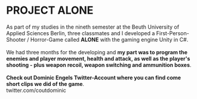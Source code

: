# PROJECT ALONE

As part of my studies in the nineth semester at the Beuth University of Applied Sciences Berlin, three classmates and I developed a First-Person-Shooter / Horror-Game called <strong>ALONE</strong> with the gaming engine Unity in C#.
<br/><br/>
We had three months for the developing and <strong>my part was to program the enemies and player movement, health and attack, as well as the player's shooting - plus weapon recoil, weapon switching and ammunition boxes</strong>. 
<br/><br/>
<strong>Check out Dominic Engels Twitter-Account where you can find come short clips we did of the game</strong>.
<br/>
twitter.com/coutdominic
<br/><br/><br/>
